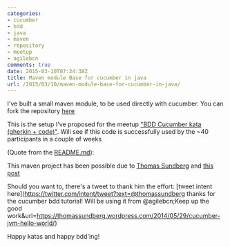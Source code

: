 ```yaml
---
categories:
- cucumber
- bdd
- java
- maven
- repository
- meetup
- agilebcn
comments: true
date: 2015-03-10T07:24:38Z
title: Maven module Base for cucumber in java
url: /2015/03/10/maven-module-base-for-cucumber-in-java/
---
```


I've built a small maven module, to be used directly with cucumber. You can fork the repository [here](https://github.com/alvarogarcia7/base-bdd-cucumber)

This is the setup I've proposed for the meetup ["BDD Cucumber kata (gherkin + code)"](http://www.meetup.com/Agile-Barcelona-Meetup/events/220673134/). Will see if this code is successfully used by the ~40 participants in a couple of weeks

(Quote from the [README.md](https://github.com/alvarogarcia7/base-bdd-cucumber/blob/master/README.md)):

This maven project has been possible due to [Thomas Sundberg](https://twitter.com/@thomassundberg) and [this post](https://thomassundberg.wordpress.com/2014/05/29/cucumber-jvm-hello-world)

Should you want to, there's a tweet to thank him the effort: [tweet intent here](https://twitter.com/intent/tweet?text=@thomassundberg thanks for the cucumber bdd tutorial! Will be using it from @agilebcn;Keep up
the good work&url=https://thomassundberg.wordpress.com/2014/05/29/cucumber-jvm-hello-world/)

Happy katas and happy bdd'ing! 
